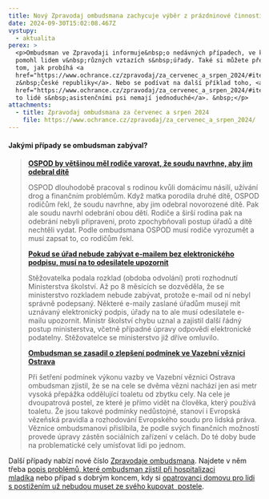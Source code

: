 ```yaml
---
title: Nový Zpravodaj ombudsmana zachycuje výběr z prázdninové činnosti ombudsmana
date: 2024-09-30T15:02:08.467Z
vystupy:
  - aktualita
perex: >
  <p>Ombudsman ve Zpravodaji informuje&nbsp;o nedávných případech, ve kterých
  pomohl lidem v&nbsp;různých vztazích s&nbsp;úřady. Také si můžete přečíst o
  tom, jak probíhá <a
  href="https://www.ochrance.cz/zpravodaj/za_cervenec_a_srpen_2024/#item-5-0">vyhoštění
  z&nbsp;České republiky</a>. Nebo se podívat na další příklad toho, <a
  href="https://www.ochrance.cz/zpravodaj/za_cervenec_a_srpen_2024/#item-3-0">jak
  to lidé s&nbsp;asistenčními psi nemají jednoduché</a>. &nbsp;</p>
attachments:
  - title: Zpravodaj ombudsmana za červenec a srpen 2024
    file: https://www.ochrance.cz/zpravodaj/za_cervenec_a_srpen_2024/
---
```

<h4>Jakými případy se ombudsman zabýval?</h4>

<blockquote>
<p><strong><a href="https://www.ochrance.cz/zpravodaj/za_cervenec_a_srpen_2024/#item-1-6">OSPOD by většinou měl rodiče varovat, že soudu navrhne, aby jim odebral dítě</a></strong></p>

<p>OSPOD dlouhodobě pracoval s rodinou kvůli domácímu násilí, užívání drog a finančním problémům. Když matka porodila druhé dítě, OSPOD rodičům řekl, že soudu navrhne, aby jim odebral novorozené dítě. Pak ale soudu navrhl odebrání obou dětí. Rodiče a širší rodina pak na odebrání nebyli připraveni, proto zpochybňovali postup úřadů a dítě nechtěli vydat. Podle ombudsmana OSPOD musí rodiče vyrozumět a musí zapsat to, co rodičům řekl.</p>

<p><strong><a href="https://www.ochrance.cz/zpravodaj/za_cervenec_a_srpen_2024/#item-1-3">Pokud se úřad nebude zabývat e-mailem bez elektronického podpisu, musí na to odesilatele upozornit</a></strong></p>

<p>Stěžovatelka podala rozklad (obdoba odvolání) proti rozhodnutí Ministerstva školství. Až po 8 měsících se dozvěděla, že se ministerstvo rozkladem nebude zabývat, protože e-mail od ní nebyl správně podepsaný. Některé e-maily zaslané úřadům musejí mít uznávaný elektronický podpis, úřady na to ale musí odesilatele e-mailu upozornit. Ministr školství chybu uznal a zajistil další řádný postup ministerstva, včetně případné úpravy odpovědí elektronické podatelny. Stěžovatelce se ministerstvo již dříve omluvilo.</p>

<p><strong><a href="https://www.ochrance.cz/zpravodaj/za_cervenec_a_srpen_2024/#item-4-1">Ombudsman&nbsp;se zasadil o zlepšení podmínek ve Vazební věznici Ostrava</a></strong></p>

<p>Při šetření podmínek výkonu vazby ve Vazební věznici Ostrava ombudsman zjistil, že se na cele se dvěma vězni nachází jen asi metr vysoká přepážka oddělující toaletu od zbytku cely. Na cele je dvoupatrová postel, ze které je přímo vidět na člověka, který používá toaletu. Že jsou takové podmínky nedůstojné, stanoví i Evropská vězeňská pravidla a rozhodování Evropského soudu pro lidská práva. Věznice ombudsmanovi přislíbila, že podle svých finančních možností provede úpravy zástěn sociálních zařízení v celách. Do té doby bude na problematické cely umísťovat lidi po jednom.</p>
</blockquote>

<p>Další případy nabízí nové číslo&nbsp;<a href="https://www.ochrance.cz/zpravodaj/za_cervenec_a_srpen_2024/">Zpravodaje ombudsmana</a>. Najdete v něm třeba <a href="https://www.ochrance.cz/zpravodaj/za_cervenec_a_srpen_2024/#item-1-1">popis problémů, které ombudsman zjistil při hospitalizaci mladíka</a>&nbsp;nebo případ s dobrým koncem, kdy si <a href="https://www.ochrance.cz/zpravodaj/za_cervenec_a_srpen_2024/#item-1-5">opatrovanci domovu&nbsp;pro lidi s&nbsp;postižením už nebudou muset ze svého kupovat&nbsp; postele</a>.</p>

